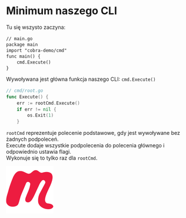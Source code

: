 # Minimum naszego CLI

Tu się wszysto zaczyna:
```go{5}
// main.go
package main
import "cobra-demo/cmd"
func main() {
	cmd.Execute()
}
```
Wywoływana jest główna funkcja naszego CLI: `cmd.Execute()`


```go
// cmd/root.go
func Execute() {
	err := rootCmd.Execute()
	if err != nil {
		os.Exit(1)
	}
```
`rootCmd` reprezentuje polecenie podstawowe, gdy jest wywoływane bez żadnych podpoleceń.<br>
Execute dodaje wszystkie podpolecenia do polecenia głównego i odpowiednio ustawia flagi.<br>
Wykonuje się to tylko raz dla `rootCmd`.


<!-- Copy this block for every slide -->
<BarBottom  title="Goat - Poznań Go Devs #7">
  <Item text="Meetup">
    <a href="https://www.meetup.com/pl-PL/goat-poznan-go-devs/"><img src="/images/meetup-icon.svg" class="w-5"/></a>
  </Item>
</BarBottom>